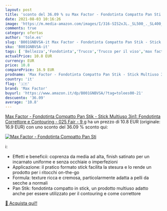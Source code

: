 ```yaml
---
layout: post
title: 'sconto del 36.09 % su Max Factor - Fondotinta Compatto Pan Sti  '
date: 2021-08-03 10:16:26
image: 'https://m.media-amazon.com/images/I/316-SIS2xJL._SL500_._SL400_.jpg'
comments: true
category: ofertas
author: 'tole.es'
slug: 'B001GNBVSA-it Max Factor - Fondotinta Compatto Pan Stik - Stick Multiuso...'
sku: 'B001GNBVSA-it'
tags: [ 'Bellezza','Fondotinta','Trucco','Trucco per il viso','max factor', ]
actualPrice: 10.8 EUR
currency: EUR
price: 10.8
comparePrice: 16.9 EUR
prodname: 'Max Factor - Fondotinta Compatto Pan Stik - Stick Multiuso 3in1: Fondotinta  Correttore e Contouring - 025 Fair - 9 g'
country: 'it'
flag: '🇮🇹'
brand: 'Max Factor'
buyurl: 'https://www.amazon.it/dp/B001GNBVSA/?tag=tolees00-21'
descuento: '36.09'
average: '10.8'
---
```


[Max Factor - Fondotinta Compatto Pan Stik - Stick Multiuso 3in1: Fondotinta  Correttore e Contouring - 025 Fair - 9 g](https://www.amazon.it/dp/B001GNBVSA/?tag=tolees00-21) ha un prezzo di 10.8 EUR (originale: 16.9 EUR) con uno sconto del 36.09 % sconto qui:

[![Max Factor - Fondotinta Compatto Pan Sti](https://m.media-amazon.com/images/I/316-SIS2xJL._SL500_._SL400_.jpg)](https://www.amazon.it/dp/B001GNBVSA/?tag=tolees00-21)

ℹ️:

- Effetti e beneficii: coprenza da media ad alta, finish satinato per un incarnato uniforme e senza occhiaie o imperfezioni
- Applicazione: il pratico formato stick facilita la stesura e lo rende un prodotto per i ritocchi on-the-go
- Formula: texture ricca e cremosa, particolarmente adatta a pelli da secche a normali
- Pan Stik: fondotinta compatto in stick, un prodotto multiuso adatto anche per essere utilizzato per il contouring e come correttore

[🛒 Acquista qui!!](https://www.amazon.it/dp/B001GNBVSA/?tag=tolees00-21)

